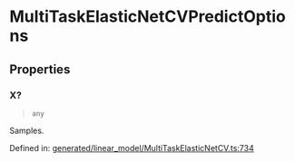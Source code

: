 # MultiTaskElasticNetCVPredictOptions

## Properties

### X?

> `any`

Samples.

Defined in:  [generated/linear\_model/MultiTaskElasticNetCV.ts:734](https://github.com/transitive-bullshit/scikit-learn-ts/blob/122b3c0/packages/sklearn/src/generated/linear_model/MultiTaskElasticNetCV.ts#L734)

